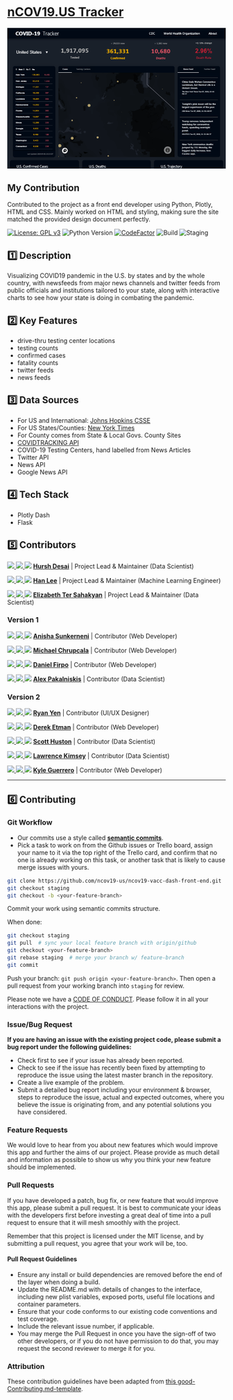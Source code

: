 # [nCOV19.US Tracker](https://ncov19.us/)

![](covid-tracker.PNG)

## My Contribution

Contributed to the project as a front end developer using Python, Plotly, HTML and CSS. Mainly worked on HTML and styling, making sure the site matched the provided design document perfectly.

[![License: GPL v3](https://img.shields.io/badge/License-GPLv3-blue.svg)](https://www.gnu.org/licenses/gpl-3.0)
![Python Version](https://img.shields.io/badge/python-v3.7-blue)
[![CodeFactor](https://www.codefactor.io/repository/github/ncov19-us/front-end/badge)](https://www.codefactor.io/repository/github/ncov19-us/front-end)
![Build](https://github.com/ncov19-us/front-end/workflows/Build/badge.svg?branch=master&event=push)
![Staging](https://github.com/ncov19-us/front-end/workflows/Staging/badge.svg?branch=staging&event=push)
## 1️⃣ Description

Visualizing COVID19 pandemic in the U.S. by states and by the whole country, with newsfeeds from major news channels and twitter feeds from public officials and institutions tailored to your state, along with interactive charts to see how your state is doing in combating the pandemic.

## 2️⃣ Key Features

- drive-thru testing center locations
- testing counts
- confirmed cases
- fatality counts 
- twitter feeds
- news feeds

## 3️⃣ Data Sources

- For US and International: [Johns Hopkins CSSE](https://github.com/CSSEGISandData/COVID-19)
- For US States/Counties: [New York Times](https://github.com/nytimes/covid-19-data)
- For County comes from State & Local Govs. County Sites
- [COVIDTRACKING API](https://covidtracking.com/api/)
- COVID-19 Testing Centers, hand labelled from News Articles
- Twitter API
- News API
- Google News API

## 4️⃣ Tech Stack

- Plotly Dash
- Flask

## 5️⃣ Contributors

[<img src="https://github.com/favicon.ico" width="20"> ](https://github.com/hurshd0)    [ <img src="https://static.licdn.com/sc/h/al2o9zrvru7aqj8e1x2rzsrca" width="20"> ](https://www.linkedin.com/in/hurshd/)    [<img src="https://twitter.com/favicon.ico" width="20">](https://twitter.com/hurshd0)    **[Hursh Desai](https://hurshdesai.com)**    |  Project Lead & Maintainer (Data Scientist)

[<img src="https://github.com/favicon.ico" width="20"> ](https://github.com/leehanchung)    [ <img src="https://static.licdn.com/sc/h/al2o9zrvru7aqj8e1x2rzsrca" width="20"> ](https://www.linkedin.com/in/hanchunglee/)    [<img src="https://twitter.com/favicon.ico" width="20">](https://twitter.com/hanchunglee)    **[Han Lee](https://leehanchung.github.io/)**    |    Project Lead & Maintainer (Machine Learning Engineer)

[<img src="https://github.com/favicon.ico" width="20"> ](https://github.com/elizabethts)    [ <img src="https://static.licdn.com/sc/h/al2o9zrvru7aqj8e1x2rzsrca" width="20"> ](https://www.linkedin.com/in/elizabethts/)    [<img src="https://twitter.com/favicon.ico" width="20">](https://twitter.com/elizabethets)    **[Elizabeth Ter Sahakyan](https://lizzie.codes/)**    |    Project Lead & Maintainer (Data Scientist)

### Version 1

[<img src="https://github.com/favicon.ico" width="20"> ](https://github.com/ars394)    [ <img src="https://static.licdn.com/sc/h/al2o9zrvru7aqj8e1x2rzsrca" width="20"> ](https://www.linkedin.com/in/anishasunkerneni/)    [<img src="https://twitter.com/favicon.ico" width="20">](https://twitter.com/youfoundanisha)    **[Anisha Sunkerneni](https://github.com/ars394)**    |    Contributor (Web Developer) 

[<img src="https://github.com/favicon.ico" width="20"> ](https://github.com/mchrupcala)    [ <img src="https://static.licdn.com/sc/h/al2o9zrvru7aqj8e1x2rzsrca" width="20"> ](https://www.linkedin.com/in/michaelchrupcala/)    [<img src="https://twitter.com/favicon.ico" width="20">](https://twitter.com/mikespellcheck)    **[Michael Chrupcala](https://github.com/mchrupcala)**    |    Contributor (Web Developer) 

[<img src="https://github.com/favicon.ico" width="20"> ](https://github.com/Turtled)    [ <img src="https://static.licdn.com/sc/h/al2o9zrvru7aqj8e1x2rzsrca" width="20"> ](https://www.linkedin.com/in/daniel-firpo/)    [<img src="https://twitter.com/favicon.ico" width="20">](https://twitter.com/DanielFirpo2)    **[Daniel Firpo](https://github.com/Turtled)**    |    Contributor (Web Developer) 

[<img src="https://github.com/favicon.ico" width="20"> ](https://github.com/alex-pakalniskis)    [ <img src="https://static.licdn.com/sc/h/al2o9zrvru7aqj8e1x2rzsrca" width="20"> ](https://www.linkedin.com/in/alexpakalniskis3/)    [<img src="https://twitter.com/favicon.ico" width="20">](https://twitter.com/AlexPakalniskis)    **[Alex Pakalniskis](https://alex-pakalniskis.github.io/)**    |    Contributor (Data Scientist)

### Version 2

[<img src="https://medium.com/favicon.ico" width="20"> ](https://medium.com/@RK_yen)    [ <img src="https://static.licdn.com/sc/h/al2o9zrvru7aqj8e1x2rzsrca" width="20"> ](https://www.linkedin.com/in/ryankyen/)    [<img src="https://twitter.com/favicon.ico" width="20">](https://twitter.com/RK_yen)    **[Ryan Yen](https://www.linkedin.com/in/ryankyen/)**    |    Contributor (UI/UX Designer)

[<img src="https://github.com/favicon.ico" width="20"> ](https://github.com/DerekEtman)    [ <img src="https://static.licdn.com/sc/h/al2o9zrvru7aqj8e1x2rzsrca" width="20"> ](https://www.linkedin.com/in/dereketman/)    [<img src="https://twitter.com/favicon.ico" width="20">](https://twitter.com/DerekEtman)    **[Derek Etman](https://github.com/DerekEtman)**    |    Contributor (Web Developer) 

[<img src="https://github.com/favicon.ico" width="20"> ](https://github.com/Scott-Huston)    [ <img src="https://static.licdn.com/sc/h/al2o9zrvru7aqj8e1x2rzsrca" width="20"> ](https://www.linkedin.com/in/scott-huston-616512126/)    [<img src="https://twitter.com/favicon.ico" width="20">](https://twitter.com/genuine_doubt)    **[Scott Huston](https://github.com/Scott-Huston)**    |    Contributor (Data Scientist)

[<img src="https://github.com/favicon.ico" width="20"> ](https://github.com/BuildABuddha)    [ <img src="https://static.licdn.com/sc/h/al2o9zrvru7aqj8e1x2rzsrca" width="20"> ](https://www.linkedin.com/in/lawrence-kimsey/)    [<img src="https://twitter.com/favicon.ico" width="20">](https://twitter.com/lawrence_kimsey)    **[Lawrence Kimsey](https://www.linkedin.com/in/lawrence-kimsey/)**    |    Contributor (Data Scientist)

[<img src="https://github.com/favicon.ico" width="20"> ](https://github.com/AceMouty)    [ <img src="https://static.licdn.com/sc/h/al2o9zrvru7aqj8e1x2rzsrca" width="20"> ](https://www.linkedin.com/in/acemouty/)    [<img src="https://twitter.com/favicon.ico" width="20">](https://twitter.com/AceMouty)    **[Kyle Guerrero](https://github.com/AceMouty)**    |    Contributor (Web Developer)

---

## 6️⃣ Contributing

### Git Workflow 

- Our commits use a style called **[semantic commits](https://seesparkbox.com/foundry/semantic_commit_messages)**. 
- Pick a task to work on from the Github issues or Trello board, assign your name to it via the top right of the Trello card, and confirm that no one is already working on this task, or another task that is likely to cause merge issues with yours.

```sh
git clone https://github.com/ncov19-us/ncov19-vacc-dash-front-end.git
git checkout staging
git checkout -b <your-feature-branch>
```
Commit your work using semantic commits structure.

When done:
```sh
git checkout staging
git pull  # sync your local feature branch with origin/github
git checkout <your-feature-branch>
git rebase staging  # merge your branch w/ feature-branch
git commit
```

Push your branch: `git push origin <your-feature-branch>`. Then open a pull request from your working branch into `staging` for review.

Please note we have a [CODE OF CONDUCT](./CODE_OF_CONDUCT.md). Please follow it in all your interactions with the project.

### Issue/Bug Request

 **If you are having an issue with the existing project code, please submit a bug report under the following guidelines:**
 - Check first to see if your issue has already been reported.
 - Check to see if the issue has recently been fixed by attempting to reproduce the issue using the latest master branch in the repository.
 - Create a live example of the problem.
 - Submit a detailed bug report including your environment & browser, steps to reproduce the issue, actual and expected outcomes,  where you believe the issue is originating from, and any potential solutions you have considered.

### Feature Requests

We would love to hear from you about new features which would improve this app and further the aims of our project. Please provide as much detail and information as possible to show us why you think your new feature should be implemented.

### Pull Requests

If you have developed a patch, bug fix, or new feature that would improve this app, please submit a pull request. It is best to communicate your ideas with the developers first before investing a great deal of time into a pull request to ensure that it will mesh smoothly with the project.

Remember that this project is licensed under the MIT license, and by submitting a pull request, you agree that your work will be, too.

#### Pull Request Guidelines

- Ensure any install or build dependencies are removed before the end of the layer when doing a build.
- Update the README.md with details of changes to the interface, including new plist variables, exposed ports, useful file locations and container parameters.
- Ensure that your code conforms to our existing code conventions and test coverage.
- Include the relevant issue number, if applicable.
- You may merge the Pull Request in once you have the sign-off of two other developers, or if you do not have permission to do that, you may request the second reviewer to merge it for you.

### Attribution

These contribution guidelines have been adapted from [this good-Contributing.md-template](https://gist.github.com/PurpleBooth/b24679402957c63ec426).
